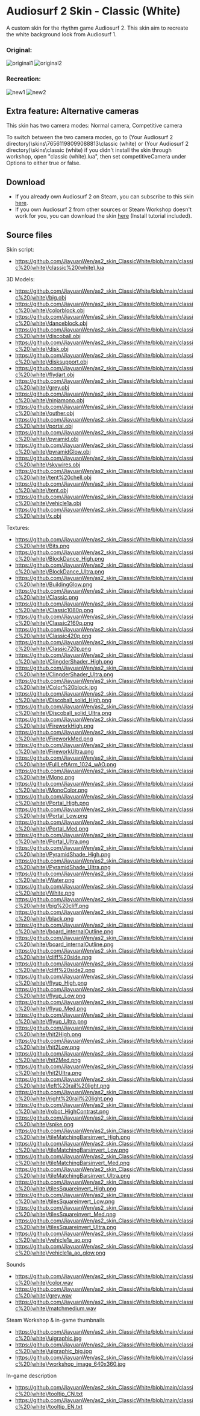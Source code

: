 # Audiosurf 2 Skin - Classic (White)
A custom skin for the rhythm game Audiosurf 2. This skin aim to recreate the white background look from Audiosurf 1.

### Original:
![original1](https://external-content.duckduckgo.com/iu/?u=https%3A%2F%2Fi.ytimg.com%2Fvi%2Fy_0vG9o-M0M%2Fmaxresdefault.jpg&f=1&nofb=1 )
![original2](https://external-content.duckduckgo.com/iu/?u=https%3A%2F%2Fapps4win.com%2Fwp-content%2Fuploads%2F2019%2F08%2Faudiosurf-13144-2.jpg&f=1&nofb=1)

### Recreation:
![new1](https://steamuserimages-a.akamaihd.net/ugc/1858301496484151855/D2B0E1EB307A5E45D399CFAF39BE24ED4AA4EAE6/?imw=5000&imh=5000&ima=fit&impolicy=Letterbox&imcolor=#000000&letterbox=false)
![new2](https://steamuserimages-a.akamaihd.net/ugc/1858301496484370532/597C448FB1F83C553BDE7242CDBEAD8355DD8DAF/?imw=5000&imh=5000&ima=fit&impolicy=Letterbox&imcolor=#000000&letterbox=false)
## Extra feature: Alternative cameras
This skin has two camera modes: Normal camera, Competitive camera

To switch between the two camera modes, go to (Your Audiosurf 2 directory)\skins\76561198099088813\classic (white) or (Your Audiosurf 2 directory)\skins\classic (white) if you didn't install the skin through workshop, open "classic (white).lua", then set competitiveCamera under Options to either true or false.

## Download
* If you already own Audiosurf 2 on Steam, you can subscribe to this skin [here](https://steamcommunity.com/sharedfiles/filedetails/?id=1157230034).
* If you own Audiosurf 2 from other sources or Steam Workshop doesn't work for you, you can download the skin [here](https://github.com/JiayuanWen/as2_skin_ClassicWhite/releases/tag/v2.3.4) (Install tutorial included).

## Source files
Skin script: 
* https://github.com/JiayuanWen/as2_skin_ClassicWhite/blob/main/classic%20(white)/classic%20(white).lua

3D Models:
* https://github.com/JiayuanWen/as2_skin_ClassicWhite/blob/main/classic%20(white)/big.obj
* https://github.com/JiayuanWen/as2_skin_ClassicWhite/blob/main/classic%20(white)/colorblock.obj
* https://github.com/JiayuanWen/as2_skin_ClassicWhite/blob/main/classic%20(white)/danceblock.obj
* https://github.com/JiayuanWen/as2_skin_ClassicWhite/blob/main/classic%20(white)/discoball.obj
* https://github.com/JiayuanWen/as2_skin_ClassicWhite/blob/main/classic%20(white)/disk.obj
* https://github.com/JiayuanWen/as2_skin_ClassicWhite/blob/main/classic%20(white)/disksupport.obj
* https://github.com/JiayuanWen/as2_skin_ClassicWhite/blob/main/classic%20(white)/flydart.obj
* https://github.com/JiayuanWen/as2_skin_ClassicWhite/blob/main/classic%20(white)/grey.obj
* https://github.com/JiayuanWen/as2_skin_ClassicWhite/blob/main/classic%20(white)/ninjamono.obj
* https://github.com/JiayuanWen/as2_skin_ClassicWhite/blob/main/classic%20(white)/outher.obj
* https://github.com/JiayuanWen/as2_skin_ClassicWhite/blob/main/classic%20(white)/portal.obj
* https://github.com/JiayuanWen/as2_skin_ClassicWhite/blob/main/classic%20(white)/pyramid.obj
* https://github.com/JiayuanWen/as2_skin_ClassicWhite/blob/main/classic%20(white)/pyramidGlow.obj
* https://github.com/JiayuanWen/as2_skin_ClassicWhite/blob/main/classic%20(white)/skywires.obj
* https://github.com/JiayuanWen/as2_skin_ClassicWhite/blob/main/classic%20(white)/tent%20chell.obj
* https://github.com/JiayuanWen/as2_skin_ClassicWhite/blob/main/classic%20(white)/tent.obj
* https://github.com/JiayuanWen/as2_skin_ClassicWhite/blob/main/classic%20(white)/vehicle1a.obj
* https://github.com/JiayuanWen/as2_skin_ClassicWhite/blob/main/classic%20(white)/x.obj

Textures:
* https://github.com/JiayuanWen/as2_skin_ClassicWhite/blob/main/classic%20(white)/Bits.png
* https://github.com/JiayuanWen/as2_skin_ClassicWhite/blob/main/classic%20(white)/BlockDance_High.png
* https://github.com/JiayuanWen/as2_skin_ClassicWhite/blob/main/classic%20(white)/BlockDance_Ultra.png
* https://github.com/JiayuanWen/as2_skin_ClassicWhite/blob/main/classic%20(white)/BuildingGlow.png
* https://github.com/JiayuanWen/as2_skin_ClassicWhite/blob/main/classic%20(white)/Classic.png
* https://github.com/JiayuanWen/as2_skin_ClassicWhite/blob/main/classic%20(white)/Classic1080p.png
* https://github.com/JiayuanWen/as2_skin_ClassicWhite/blob/main/classic%20(white)/Classic2160p.png
* https://github.com/JiayuanWen/as2_skin_ClassicWhite/blob/main/classic%20(white)/Classic420p.png
* https://github.com/JiayuanWen/as2_skin_ClassicWhite/blob/main/classic%20(white)/Classic720p.png
* https://github.com/JiayuanWen/as2_skin_ClassicWhite/blob/main/classic%20(white)/ClingderShader_High.png
* https://github.com/JiayuanWen/as2_skin_ClassicWhite/blob/main/classic%20(white)/ClingderShader_Ultra.png
* https://github.com/JiayuanWen/as2_skin_ClassicWhite/blob/main/classic%20(white)/Color%20block.jpg
* https://github.com/JiayuanWen/as2_skin_ClassicWhite/blob/main/classic%20(white)/Discoball_solid_High.png
* https://github.com/JiayuanWen/as2_skin_ClassicWhite/blob/main/classic%20(white)/Discoball_solid_Ultra.png
* https://github.com/JiayuanWen/as2_skin_ClassicWhite/blob/main/classic%20(white)/FireworkHigh.png
* https://github.com/JiayuanWen/as2_skin_ClassicWhite/blob/main/classic%20(white)/FireworkMed.png
* https://github.com/JiayuanWen/as2_skin_ClassicWhite/blob/main/classic%20(white)/FireworkUltra.png
* https://github.com/JiayuanWen/as2_skin_ClassicWhite/blob/main/classic%20(white)/FullLeftArm_1024_wAO.png
* https://github.com/JiayuanWen/as2_skin_ClassicWhite/blob/main/classic%20(white)/Mono.png
* https://github.com/JiayuanWen/as2_skin_ClassicWhite/blob/main/classic%20(white)/MonoColor.png
* https://github.com/JiayuanWen/as2_skin_ClassicWhite/blob/main/classic%20(white)/Portal_High.png
* https://github.com/JiayuanWen/as2_skin_ClassicWhite/blob/main/classic%20(white)/Portal_Low.png
* https://github.com/JiayuanWen/as2_skin_ClassicWhite/blob/main/classic%20(white)/Portal_Med.png
* https://github.com/JiayuanWen/as2_skin_ClassicWhite/blob/main/classic%20(white)/Portal_Ultra.png
* https://github.com/JiayuanWen/as2_skin_ClassicWhite/blob/main/classic%20(white)/PyramidShade_High.png
* https://github.com/JiayuanWen/as2_skin_ClassicWhite/blob/main/classic%20(white)/PyramidShade_Ultra.png
* https://github.com/JiayuanWen/as2_skin_ClassicWhite/blob/main/classic%20(white)/Water.png
* https://github.com/JiayuanWen/as2_skin_ClassicWhite/blob/main/classic%20(white)/White.png
* https://github.com/JiayuanWen/as2_skin_ClassicWhite/blob/main/classic%20(white)/big%20cliff.png
* https://github.com/JiayuanWen/as2_skin_ClassicWhite/blob/main/classic%20(white)/black.png
* https://github.com/JiayuanWen/as2_skin_ClassicWhite/blob/main/classic%20(white)/board_internalOutline.png
* https://github.com/JiayuanWen/as2_skin_ClassicWhite/blob/main/classic%20(white)/board_internalOutline.png
* https://github.com/JiayuanWen/as2_skin_ClassicWhite/blob/main/classic%20(white)/cliff%20side.png
* https://github.com/JiayuanWen/as2_skin_ClassicWhite/blob/main/classic%20(white)/cliff%20side2.png
* https://github.com/JiayuanWen/as2_skin_ClassicWhite/blob/main/classic%20(white)/flyup_High.png
* https://github.com/JiayuanWen/as2_skin_ClassicWhite/blob/main/classic%20(white)/flyup_Low.png
* https://github.com/JiayuanWen/as2_skin_ClassicWhite/blob/main/classic%20(white)/flyup_Med.png
* https://github.com/JiayuanWen/as2_skin_ClassicWhite/blob/main/classic%20(white)/flyup_Ultra.png
* https://github.com/JiayuanWen/as2_skin_ClassicWhite/blob/main/classic%20(white)/hit2High.png
* https://github.com/JiayuanWen/as2_skin_ClassicWhite/blob/main/classic%20(white)/hit2Low.png
* https://github.com/JiayuanWen/as2_skin_ClassicWhite/blob/main/classic%20(white)/hit2Med.png
* https://github.com/JiayuanWen/as2_skin_ClassicWhite/blob/main/classic%20(white)/hit2Ultra.png
* https://github.com/JiayuanWen/as2_skin_ClassicWhite/blob/main/classic%20(white)/left%20rail%20light.png
* https://github.com/JiayuanWen/as2_skin_ClassicWhite/blob/main/classic%20(white)/right%20rail%20light.png
* https://github.com/JiayuanWen/as2_skin_ClassicWhite/blob/main/classic%20(white)/robot_HighContrast.png
* https://github.com/JiayuanWen/as2_skin_ClassicWhite/blob/main/classic%20(white)/spike.png
* https://github.com/JiayuanWen/as2_skin_ClassicWhite/blob/main/classic%20(white)/tileMatchingBarsinvert_High.png
* https://github.com/JiayuanWen/as2_skin_ClassicWhite/blob/main/classic%20(white)/tileMatchingBarsinvert_Low.png
* https://github.com/JiayuanWen/as2_skin_ClassicWhite/blob/main/classic%20(white)/tileMatchingBarsinvert_Med.png
* https://github.com/JiayuanWen/as2_skin_ClassicWhite/blob/main/classic%20(white)/tileMatchingBarsinvert_Ultra.png
* https://github.com/JiayuanWen/as2_skin_ClassicWhite/blob/main/classic%20(white)/tilesSquareinvert_High.png
* https://github.com/JiayuanWen/as2_skin_ClassicWhite/blob/main/classic%20(white)/tilesSquareinvert_Low.png
* https://github.com/JiayuanWen/as2_skin_ClassicWhite/blob/main/classic%20(white)/tilesSquareinvert_Med.png
* https://github.com/JiayuanWen/as2_skin_ClassicWhite/blob/main/classic%20(white)/tilesSquareinvert_Ultra.png
* https://github.com/JiayuanWen/as2_skin_ClassicWhite/blob/main/classic%20(white)/vehicle1a_ao.png
* https://github.com/JiayuanWen/as2_skin_ClassicWhite/blob/main/classic%20(white)/vehicle1a_ao_glow.png

Sounds
* https://github.com/JiayuanWen/as2_skin_ClassicWhite/blob/main/classic%20(white)/color.wav
* https://github.com/JiayuanWen/as2_skin_ClassicWhite/blob/main/classic%20(white)/grey.wav
* https://github.com/JiayuanWen/as2_skin_ClassicWhite/blob/main/classic%20(white)/matchmedium.wav

Steam Workshop & in-game thumbnails
* https://github.com/JiayuanWen/as2_skin_ClassicWhite/blob/main/classic%20(white)/uigraphic.jpg
* https://github.com/JiayuanWen/as2_skin_ClassicWhite/blob/main/classic%20(white)/uigraphic_big.jpg
* https://github.com/JiayuanWen/as2_skin_ClassicWhite/blob/main/classic%20(white)/workshop_image_640x360.jpg

In-game description
* https://github.com/JiayuanWen/as2_skin_ClassicWhite/blob/main/classic%20(white)/tooltip_CN.txt
* https://github.com/JiayuanWen/as2_skin_ClassicWhite/blob/main/classic%20(white)/tooltip_EN.txt
